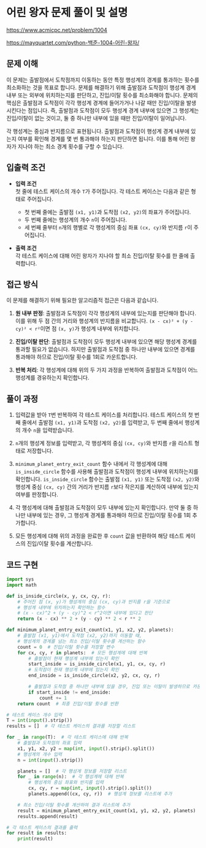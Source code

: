 # 어린 왕자 문제 풀이 및 설명

<https://www.acmicpc.net/problem/1004>

<https://mayquartet.com/python-백준-1004-어린-왕자/>

## 문제 이해

이 문제는 출발점에서 도착점까지 이동하는 동안 특정 행성계의 경계를 통과하는 횟수를 최소화하는 것을 목표로 합니다. 문제를 해결하기 위해 출발점과 도착점이 행성계 경계 내부 또는 외부에 위치하는지를 판단하고, 진입/이탈 횟수를 최소화해야 합니다. 문제의 핵심은 출발점과 도착점이 각각 행성계 경계에 들어가거나 나갈 때만 진입/이탈을 발생시킨다는 점입니다. 즉, 출발점과 도착점이 모두 행성계 경계 내부에 있으면 그 행성계는 진입/이탈이 없는 것이고, 둘 중 하나만 내부에 있을 때만 진입/이탈이 일어납니다.

각 행성계는 중심과 반지름으로 표현됩니다. 출발점과 도착점이 행성계 경계 내부에 있는지 여부를 확인해 경계를 몇 번 통과해야 하는지 판단하면 됩니다. 이를 통해 어린 왕자가 지나야 하는 최소 경계 횟수를 구할 수 있습니다.

## 입출력 조건

- **입력 조건**  
  첫 줄에 테스트 케이스의 개수 `T`가 주어집니다.
  각 테스트 케이스는 다음과 같은 형태로 주어집니다.

  - 첫 번째 줄에는 출발점 `(x1, y1)`과 도착점 `(x2, y2)`의 좌표가 주어집니다.
  - 두 번째 줄에는 행성계의 개수 `n`이 주어집니다.
  - 세 번째 줄부터 `n`개의 행별로 각 행성계의 중심 좌표 `(cx, cy)`와 반지름 `r`이 주어집니다.

- **출력 조건**  
  각 테스트 케이스에 대해 어린 왕자가 지나야 할 최소 진입/이탈 횟수를 한 줄에 출력합니다.

## 접근 방식

이 문제를 해결하기 위해 필요한 알고리즘적 접근은 다음과 같습니다.

1. **원 내부 판정**: 출발점과 도착점이 각각 행성계의 내부에 있는지를 판단해야 합니다. 이를 위해 두 점 간의 거리와 행성계의 반지름을 비교합니다. `(x - cx)² + (y - cy)² < r²`이면 점 `(x, y)`가 행성계 내부에 위치합니다.

2. **진입/이탈 판단**: 출발점과 도착점이 모두 행성계 내부에 있으면 해당 행성계 경계를 통과할 필요가 없습니다. 하지만 출발점과 도착점 중 하나만 내부에 있으면 경계를 통과해야 하므로 진입/이탈 횟수를 1회로 카운트합니다.

3. **반복 처리**: 각 행성계에 대해 위의 두 가지 과정을 반복하여 출발점과 도착점이 어느 행성계를 경유하는지 확인합니다.

## 풀이 과정

1. 입력값을 받아 `T`번 반복하여 각 테스트 케이스를 처리합니다. 테스트 케이스의 첫 번째 줄에서 출발점 `(x1, y1)`과 도착점 `(x2, y2)`를 입력받고, 두 번째 줄에서 행성계의 개수 `n`을 입력받습니다.

2. `n`개의 행성계 정보를 입력받고, 각 행성계의 중심 `(cx, cy)`와 반지름 `r`을 리스트 형태로 저장합니다.

3. `minimum_planet_entry_exit_count` 함수 내에서 각 행성계에 대해 `is_inside_circle` 함수를 사용해 출발점과 도착점이 행성계 내부에 위치하는지를 확인합니다. `is_inside_circle` 함수는 출발점 `(x1, y1)` 또는 도착점 `(x2, y2)`와 행성계 중심 `(cx, cy)` 간의 거리가 반지름 `r`보다 작은지를 계산하여 내부에 있는지 여부를 판정합니다.

4. 각 행성계에 대해 출발점과 도착점이 모두 내부에 있는지 확인합니다. 만약 둘 중 하나만 내부에 있는 경우, 그 행성계 경계를 통과해야 하므로 진입/이탈 횟수를 1회 추가합니다.

5. 모든 행성계에 대해 위의 과정을 완료한 후 `count` 값을 반환하여 해당 테스트 케이스의 진입/이탈 횟수를 계산합니다.

## 코드 구현

```python
import sys
import math

def is_inside_circle(x, y, cx, cy, r):
    # 주어진 점 (x, y)가 행성계의 중심 (cx, cy)과 반지름 r을 기준으로
    # 행성계 내부에 위치하는지 확인하는 함수
    # (x - cx)^2 + (y - cy)^2 < r^2이면 내부에 있다고 판단
    return (x - cx) ** 2 + (y - cy) ** 2 < r ** 2

def minimum_planet_entry_exit_count(x1, y1, x2, y2, planets):
    # 출발점 (x1, y1)에서 도착점 (x2, y2)까지 이동할 때,
    # 행성계의 경계를 넘는 최소 진입/이탈 횟수를 계산하는 함수
    count = 0  # 진입/이탈 횟수를 저장할 변수
    for cx, cy, r in planets:  # 모든 행성계에 대해 반복
        # 출발점이 현재 행성계 내부에 있는지 확인
        start_inside = is_inside_circle(x1, y1, cx, cy, r)
        # 도착점이 현재 행성계 내부에 있는지 확인
        end_inside = is_inside_circle(x2, y2, cx, cy, r)

        # 출발점과 도착점 중 하나만 내부에 있을 경우, 진입 또는 이탈이 발생하므로 카운트 증가
        if start_inside != end_inside:
            count += 1
    return count  # 최종 진입/이탈 횟수를 반환

# 테스트 케이스 개수 입력
T = int(input().strip())
results = []  # 각 테스트 케이스의 결과를 저장할 리스트

for _ in range(T):  # 각 테스트 케이스에 대해 반복
    # 출발점과 도착점의 좌표 입력
    x1, y1, x2, y2 = map(int, input().strip().split())
    # 행성계의 개수 입력
    n = int(input().strip())

    planets = []  # 각 행성계 정보를 저장할 리스트
    for _ in range(n):  # 각 행성계에 대해 반복
        # 행성계의 중심 좌표와 반지름 입력
        cx, cy, r = map(int, input().strip().split())
        planets.append((cx, cy, r))  # 행성계 정보를 리스트에 추가

    # 최소 진입/이탈 횟수를 계산하여 결과 리스트에 추가
    result = minimum_planet_entry_exit_count(x1, y1, x2, y2, planets)
    results.append(result)

# 각 테스트 케이스의 결과를 출력
for result in results:
    print(result)
```
